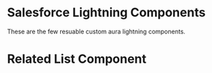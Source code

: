 # Salesforce Lightning Components

These are the few resuable custom aura lightning components.

# Related List Component
 
